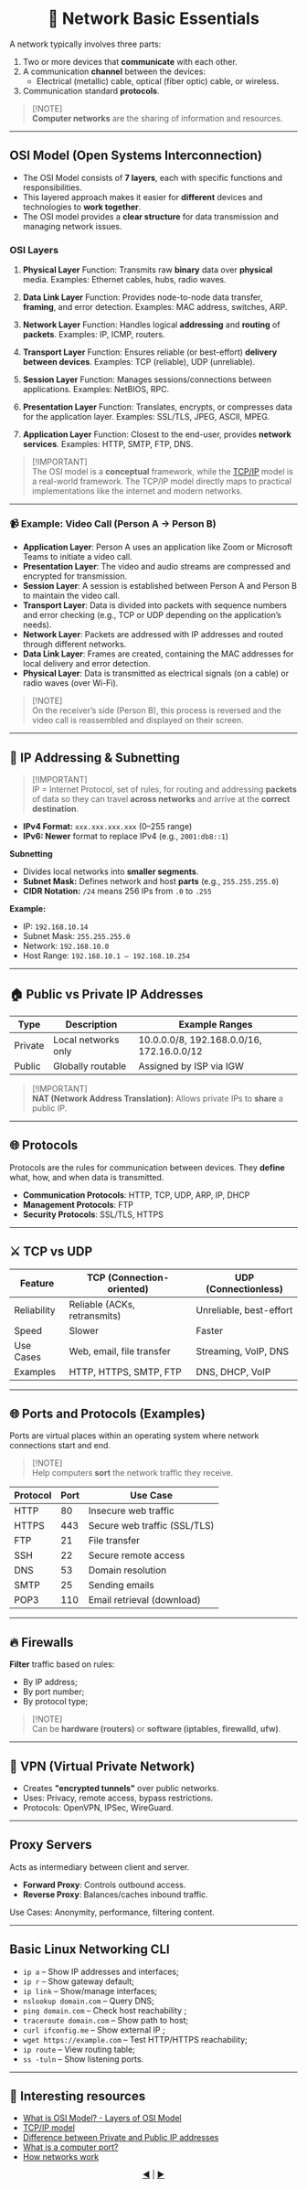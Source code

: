 <div align="center">
  <h1>📡 Network Basic Essentials  </h1>
</div>

A network typically involves three parts:

1. Two or more devices that **communicate** with each other. 
2. A communication **channel** between the devices: 
   - Electrical (metallic) cable, optical (fiber optic) cable, or wireless. 
3. Communication standard **protocols**.

> [!NOTE]\
> **Computer networks** are the sharing of information and resources.

---

## OSI Model (Open Systems Interconnection)

- The OSI Model consists of **7 layers**, each with specific functions and responsibilities. 
- This layered approach makes it easier for **different** devices and technologies to **work together**. 
- The OSI model provides a **clear structure** for data transmission and managing network issues.

### OSI Layers

1. **Physical Layer** 
   Function: Transmits raw **binary** data over **physical** media. 
   Examples: Ethernet cables, hubs, radio waves. 

2. **Data Link Layer** 
   Function: Provides node-to-node data transfer, **framing**, and error detection. 
   Examples: MAC address, switches, ARP.

3. **Network Layer** 
   Function: Handles logical **addressing** and **routing** of **packets**. 
   Examples: IP, ICMP, routers. 

4. **Transport Layer** 
   Function: Ensures reliable (or best-effort) **delivery between devices**. 
   Examples: TCP (reliable), UDP (unreliable). 

5. **Session Layer** 
   Function: Manages sessions/connections between applications. 
   Examples: NetBIOS, RPC. 

6. **Presentation Layer** 
   Function: Translates, encrypts, or compresses data for the application layer. 
   Examples: SSL/TLS, JPEG, ASCII, MPEG. 

7. **Application Layer** 
   Function: Closest to the end-user, provides **network services**. 
   Examples: HTTP, SMTP, FTP, DNS. 

> [!IMPORTANT]\
> The OSI model is a **conceptual** framework, while the [TCP/IP](https://www.geeksforgeeks.org/computer-networks/tcp-ip-model/) model is a real-world framework. The TCP/IP model directly maps to practical implementations like the internet and modern networks.
---

### 📹 Example: Video Call (Person A → Person B)

- **Application Layer**: Person A uses an application like Zoom or Microsoft Teams to initiate a video call. 
- **Presentation Layer**: The video and audio streams are compressed and encrypted for transmission. 
- **Session Layer**: A session is established between Person A and Person B to maintain the video call. 
- **Transport Layer**: Data is divided into packets with sequence numbers and error checking (e.g., TCP or UDP depending on the application’s needs). 
- **Network Layer**: Packets are addressed with IP addresses and routed through different networks. 
- **Data Link Layer**: Frames are created, containing the MAC addresses for local delivery and error detection. 
- **Physical Layer**: Data is transmitted as electrical signals (on a cable) or radio waves (over Wi-Fi). 

> [!NOTE]\
> On the receiver’s side (Person B), this process is reversed and the video call is reassembled and displayed on their screen.
---

## 🔢 IP Addressing & Subnetting
> [!IMPORTANT]\
> IP = Internet Protocol, set of rules, for routing and addressing **packets** of data so they can travel **across networks** and arrive at the **correct destination**.

- **IPv4 Format:** `xxx.xxx.xxx.xxx` (0–255 range) 
- **IPv6: Newer** format to replace IPv4 (e.g., `2001:db8::1`) 

**Subnetting** 
- Divides local networks into **smaller segments**. 
- **Subnet Mask:** Defines network and host **parts** (e.g., `255.255.255.0`) 
- **CIDR Notation:** `/24` means 256 IPs from `.0` to `.255` 

**Example:** 
- IP: `192.168.10.14` 
- Subnet Mask: `255.255.255.0` 
- Network: `192.168.10.0` 
- Host Range: `192.168.10.1 – 192.168.10.254` 

---

## 🏠 Public vs Private IP Addresses

<div align="center">
  
| Type    | Description          | Example Ranges                            |
|---------|----------------------|-------------------------------------------|
| Private | Local networks only  | 10.0.0.0/8, 192.168.0.0/16, 172.16.0.0/12 |
| Public  | Globally routable    | Assigned by ISP via IGW                   |

</div>

> [!IMPORTANT]\
> **NAT (Network Address Translation):** Allows private IPs to **share** a public IP. 

---

## 🌐 Protocols

Protocols are the rules for communication between devices. 
They **define** what, how, and when data is transmitted.

- **Communication Protocols**: HTTP, TCP, UDP, ARP, IP, DHCP 
- **Management Protocols**: FTP 
- **Security Protocols**: SSL/TLS, HTTPS 

---

## ⚔️ TCP vs UDP

<div align="center">
  
| Feature       | TCP (Connection-oriented) | UDP (Connectionless)       |
|---------------|----------------------------|---------------------------|
| Reliability   | Reliable (ACKs, retransmits) | Unreliable, best-effort |
| Speed         | Slower                     | Faster |
| Use Cases     | Web, email, file transfer  | Streaming, VoIP, DNS |
| Examples      | HTTP, HTTPS, SMTP, FTP     | DNS, DHCP, VoIP |

</div>

---

## 🌐 Ports and Protocols (Examples)
Ports are virtual places within an operating system where network connections start and end.

> [!NOTE]\
> Help computers **sort** the network traffic they receive.

<div align="center">
  
| Protocol | Port | Use Case                         |
|----------|------|----------------------------------|
| HTTP     | 80   | Insecure web traffic             |
| HTTPS    | 443  | Secure web traffic (SSL/TLS)     |
| FTP      | 21   | File transfer                    |
| SSH      | 22   | Secure remote access             |
| DNS      | 53   | Domain resolution                |
| SMTP     | 25   | Sending emails                   |
| POP3     | 110  | Email retrieval (download)       |

</div>

---

## 🔥 Firewalls

**Filter** traffic based on rules: 
- By IP address;
- By port number;
- By protocol type; 

> [!NOTE]\
> Can be **hardware (routers)** or **software (iptables, firewalld, ufw)**. 

---

## 🔐 VPN (Virtual Private Network)

- Creates **"encrypted tunnels"** over public networks. 
- Uses: Privacy, remote access, bypass restrictions. 
- Protocols: OpenVPN, IPSec, WireGuard. 

---

## Proxy Servers

Acts as intermediary between client and server. 
- **Forward Proxy**: Controls outbound access. 
- **Reverse Proxy**: Balances/caches inbound traffic. 

Use Cases: Anonymity, performance, filtering content. 

---

## Basic Linux Networking CLI

- `ip a` – Show IP addresses and interfaces;
- `ip r` – Show gateway default;
- `ip link` – Show/manage interfaces;
- `nslookup domain.com` – Query DNS;
- `ping domain.com` – Check host reachability ;
- `traceroute domain.com` – Show path to host; 
- `curl ifconfig.me` – Show external IP ;
- `wget https://example.com` – Test HTTP/HTTPS reachability;
- `ip route` – View routing table;
- `ss -tuln` – Show listening ports.

---


## 🔗 Interesting resources
- [What is OSI Model? - Layers of OSI Model](https://www.geeksforgeeks.org/computer-networks/open-systems-interconnection-model-osi/)
- [TCP/IP model](https://www.geeksforgeeks.org/computer-networks/tcp-ip-model/)
- [Difference between Private and Public IP addresses](https://www.geeksforgeeks.org/computer-networks/difference-between-private-and-public-ip-addresses/)
- [What is a computer port? ](https://www.cloudflare.com/learning/network-layer/what-is-a-computer-port/)
- [How networks work](https://mkdev.me/posts/how-networks-work-what-is-a-switch-router-dns-dhcp-nat-vpn-and-a-dozen-of-other-useful-things)

<div align="center">
  <a href="..">◀️</a> |
  <a href="./01-cloud-overview.md">▶️</a>
</div>
